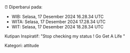 ⏰ Diperbarui pada:
- WIB: Selasa, 17 Desember 2024 16.28.34 UTC
- WITA: Selasa, 17 Desember 2024 17.28.34 UTC
- WIT: Selasa, 17 Desember 2024 18.28.34 UTC

Kutipan Inspiratif:
"Stop checking my status ! Go Get A Life "


Kategori: attitude


